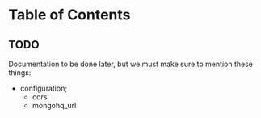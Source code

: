 Table of Contents
======================






## TODO

Documentation to be done later, but we must make sure to mention these things:

   - configuration;
      - cors
      - mongohq_url

